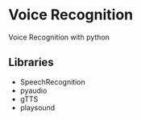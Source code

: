 # Voice Recognition
 Voice Recognition with python
 
## Libraries
* SpeechRecognition
* pyaudio
* gTTS
* playsound